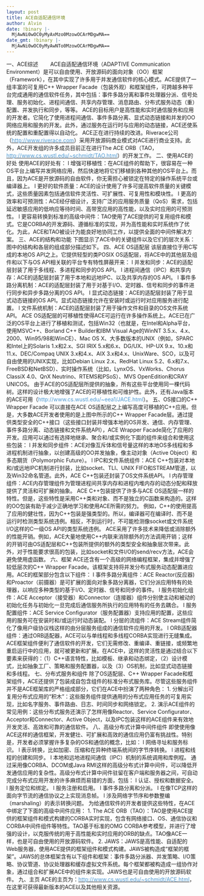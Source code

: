 ```yaml
---
layout: post
title: ACE自适配通信环境
author: Alvin
date: !binary |-
  MjAwNi0wOC0yMyAxMzo0MzowOCArMDgwMA==
date_gmt: !binary |-
  MjAwNi0wOC0yMyAwNTo0MzowOCArMDgwMA==
---
```

<div id="msgcns!CD6A8257796937C8!146">
一、ACE综述
　　ACE自适配通信环境（ADAPTIVE Communication Environment）是可以自由使用、开放源码的面向对象（OO）框架（Framework），在其中实现了许多用于并发通信软件的核心模式。ACE提供了一组丰富的可复用C++ Wrapper Facade（包装外观）和框架组件，可跨越多种平台完成通用的通信软件任务，其中包括：事件多路分离和事件处理器分派、信号处理、服务初始化、进程间通信、共享内存管理、消息路由、分布式服务动态（重）配置、并发执行和同步，等等。
ACE的目标用户是高性能和实时通信服务和应用的开发者。它简化了使用进程间通信、事件多路分离、显式动态链接和并发的OO网络应用和服务的开发。此外，通过服务在运行时与应用的动态链接，ACE还使系统的配置和重配置得以自动化。
ACE正在进行持续的改进。Riverace公司（<a href="http://www.riverace.com/"><font color="#4d99d3">http://www.riverace.com</font></a>）采用开放源码商业模式对ACE进行商业支持。此外，ACE开发组的许多成员目前正在进行The ACE ORB（TAO，<a href="http://www.cs.wustl.edu/~schmidt/TAO.html"><font color="#4d99d3">http://www.cs.wustl.edu/~schmidt/TAO.html</font></a>）的开发工作。
二、使用ACE的好处
使用ACE的好处有：
l       增强可移植性：在ACE组件的帮助下，很容易在一种OS平台上编写并发网络应用，然后快速地将它们移植到各种其他的OS平台上。而且，因为ACE是开放源码的自由软件，你无需担心被锁定在特定的操作系统平台或编译器上。
l       更好的软件质量：ACE的设计使用了许多可提高软件质量的关键模式，这些质量因素包括通信软件灵活性、可扩展性、可复用性和模块性。
l       更高的效率和可预测性：ACE经仔细设计，支持广泛的应用服务质量（QoS）需求，包括延迟敏感应用的低响应等待时间、高带宽应用的高性能，以及实时应用的可预测性。
l       更容易转换到标准的高级中间件：TAO使用了ACE提供的可复用组件和模式。它是CORBA的开发源码、遵循标准的实现，并为高性能和实时系统作了优化。为此，ACE和TAO被设计为能良好地协同工作，以提供全面的中间件解决方案。
三、ACE的结构和功能 
下图显示了ACE中的关键组件以及它们的层次关系： 
图中的结构和各层的组成部分描述如下。
四、ACE OS适配层
该层直接位于用C写成的本地OS API之上。它提供轻型的类POSIX OS适配层，将ACE中的其他层及组件和以下与OS API相关联的平台专有特性屏蔽开来：
l       并发和同步：ACE的适配层封装了用于多线程、多进程和同步的OS API。
l       进程间通信（IPC）和共享内存：ACE的适配层封装了用于本地和远地IPC、以及共享内存的OS API。
l       事件多路分离机制：ACE的适配层封装了用于对基于I/O、定时器、信号和同步的事件进行同步和异步多路分离的OS API。
l       显式动态链接：ACE的适配层封装了用于显式动态链接的OS API。显式动态链接允许在安装时或运行时对应用服务进行配置。
l       文件系统机制：ACE的适配层封装了用于操作文件和目录的OS文件系统API。
ACE OS适配层的可移植性使得ACE可运行在许多操作系统上。ACE已在广泛的OS平台上进行了移植和测试，包括Win32（也就是，在Intel和Alpha平台，使用MSVC++、Borland C++ Builder和IBM Visual Age的WinNT 3.5.x、4.x、2000、Win95/98和WinCE）、Mac OS X、大多数版本的UNIX（例如，SPARC和Intel上的Solaris 1.x和2.x、SGI IRIX 5.x和6.x、DG/UX、HP-UX 9.x、10.x和11.x、DEC/Compaq UNIX 3.x和4.x、AIX 3.x和4.x、UnixWare、SCO，以及可自由使用的UNIX实现，比如Debian Linux 2.x、RedHat Linux 5.2、6.x和7.x、FreeBSD和NetBSD）、实时操作系统（比如，LynxOS、VxWorks、Chorus ClassiX 4.0、QnX Neutrino、RTEMS和PSoS）、MVS OpenEdition和CRAY UNICOS。
由于ACE的OS适配层所提供的抽象，所有这些平台使用同一棵代码树。这样的设计极大地增强了ACE的可移植性和可维护性。此外，还有Java版本的ACE可用（<font color="#4d99d3">http://www.cs.wustl.edu/~eea1/JACE.html</font>）。
五、OS接口的C++ Wrapper Facade
可以直接在ACE OS适配层之上编写高度可移植的C++应用。但是，大多数ACE开发者使用的是上图中所示的C++ Wrapper Facade层。通过提供类型安全的C++接口（这些接口封装并增强本地的OS并发、通信、内存管理、事件多路分离、动态链接和文件系统API），ACE Wrapper Facade简化了应用的开发。应用可以通过有选择地继承、聚合和/或实例化下面的组件来组合和使用这些包装：
l       并发和同步组件：ACE对像互斥体和信号量这样的本地OS多线程和多进程机制进行抽象，以创建高级的OO并发抽象，像主动对象（Active Object）和多态期货（Polymorphic Future）。
l       IPC和文件系统组件：ACE C++包装对本地和/或远地IPC机制进行封装，比如socket、TLI、UNIX FIFO和STREAM管道，以及Win32命名管道。此外，ACE C++包装还封装了OS文件系统API。
l       内存管理组件：ACE内存管理组件为管理进程间共享内存和进程内堆内存的动态分配和释放提供了灵活和可扩展的抽象。
ACE C++包装提供了许多与ACE OS适配层一样的特性。但是，这些特性是采用C++类和对象、而不是独立的C函数来构造的。这样的OO包装有助于减少正确地学习和使用ACE所需的努力。
例如，C++的使用提高了应用的健壮性，因为C++包装是强类型的。所以，编译器可在编译时、而不是运行时检测类型系统违例。相反，不到运行时，不可能检测像socket或文件系统I/O这样的C一级OS API的类型系统违例。
ACE采用了许多技术来降低或消除额外的性能开销。例如，ACE大量地使用C++内联来消除额外的方法调用开销；这样的开销可由OS适配层和C++包装所提供的额外的类型安全和抽象层次带来。此外，对于性能要求很高的包装，比如socket和文件I/O的send/recv方法，ACE会避免使用虚函数。
六、框架
ACE还含有一个高级的网络编程框架，集成并增强了较低层次的C++ Wrapper Facade。该框架支持将并发分布式服务动态配置进应用。ACE的框架部分包含以下组件：
l       事件多路分离组件：ACE Reactor(反应器)和Proactor（前摄器）是可扩展的面向对象多路分离器，它们分派应用特有的处理器，以响应多种类型的基于I/O、定时器、信号和同步的事件。
l       服务初始化组件：ACE Acceptor（接受器）和Connector（连接器）组件分别使主动和被动的初始化任务与初始化一旦完成后通信服务所执行的应用特有的任务去耦合。
l       服务配置组件：ACE Service Configurator（服务配置器）支持应用的配置，这些应用的服务可在安装时和/或运行时动态装配。
l       分层的流组件：ACE Stream组件简化了像用户级协议栈这样的由分层服务组成的通信软件应用的开发。
l       ORB适配器组件：通过ORB适配器，ACE可以与单线程和多线程CORBA实现进行无缝集成。
ACE框架组件便利了通信软件的开发，它们无需修改、重编译、重链接，或频繁地重启运行中的应用，就可被更新和扩展。在ACE中，这样的灵活性是通过结合以下要素来获得的：（1）C++语言特性，比如模板、继承和动态绑定，（2）设计模式，比如抽象工厂、策略和服务配置器，以及（3）OS机制，比如显式动态链接和多线程。
七、分布式服务和组件 
除了OS适配层、C++ Wrapper Facade和框架组件，ACE还提供了包装成自包含组件的标准分布式服务库。尽管这些服务组件并不是ACE框架库的严格组成部分，它们在ACE中扮演了两种角色：
1.       分解出可复用分布式应用的“积木”：这些服务组件提供通用的分布式应用任务的可复用实现，比如名字服务、事件路由、日志、时间同步和网络锁定。
2.       演示ACE组件的常见用例：这些分布式服务还演示了怎样用像Reactor、Service Configurator、Acceptor和Connector、Active Object，以及IPC包装这样的ACE组件来有效地开发灵活、高效和可靠的通信软件。
八、高级分布式计算中间件组件
即使使用像ACE这样的通信框架，开发健壮、可扩展和高效的通信应用仍富有挑战性。特别是，开发者必须掌握许多复杂的OS和通信的概念，比如：
l       网络寻址和服务标识。
l       表示转换，比如加密、压缩和在异种终端系统间的字节序转换。
l       进程和线程的创建和同步。
l       本地和远地进程间通信（IPC）机制的系统调用和库例程。
通过采用像CORBA、DCOM或Java RMI这样的高级分布式计算中间件，可以降低开发通信应用的复杂性。高级分布式计算中间件驻留在客户端和服务器之间，可自动完成分布式应用开发的许多麻烦而易错的方面，包括：
l       认证、授权和数据安全。
l       服务定位和绑定。
l       服务注册和启用。
l       事件多路分离和分派。
l       在像TCP这样的面向字节流的通信协议之上实现消息帧。
l       涉及网络字节序和参数整编（marshaling）的表示转换问题。
为给通信软件的开发者提供这些特性，在ACE中绑定了下面的高级中间件应用：
1.       The ACE ORB（TAO）：TAO是使用ACE提供的框架组件和模式构建的CORBA实时实现，包含有网络接口、OS、通信协议和CORBA中间件组件等特性。TAO基于标准的OMG CORBA参考模型，并进行了增强的设计，以克服传统的用于高性能和实时应用的ORB的缺点。TAO像ACE一样，也是可自由使用的开放源码软件。
2.       JAWS：JAWS是高性能、自适配的Web服务器，使用ACE提供的框架组件和模式构建。JAWS被构造成“框架的框架”。JAWS的总体框架含有以下组件和框架：事件多路分派器、并发策略、I/O策略、协议管道、协议处理器和缓存虚拟文件系统。每个框架都被构造成一组协作对象，通过组合和扩展ACE中的组件来实现。JAWS也是可自由使用的开放源码软件。
九、主页
ACE的主页为：<a href="http://www.cs.wustl.edu/~schmidt/ACE.html"><font color="#4d99d3">http://www.cs.wustl.edu/~schmidt/ACE.html</font></a>，在这里可获得最新版本的ACE以及其他相关资源。</div>
